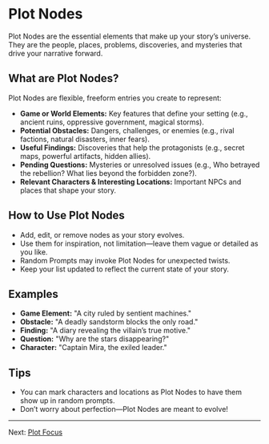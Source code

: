 # Plot Nodes

Plot Nodes are the essential elements that make up your story’s universe. They are the people, places, problems, discoveries, and mysteries that drive your narrative forward.

## What are Plot Nodes?
Plot Nodes are flexible, freeform entries you create to represent:
- **Game or World Elements:** Key features that define your setting (e.g., ancient ruins, oppressive government, magical storms).
- **Potential Obstacles:** Dangers, challenges, or enemies (e.g., rival factions, natural disasters, inner fears).
- **Useful Findings:** Discoveries that help the protagonists (e.g., secret maps, powerful artifacts, hidden allies).
- **Pending Questions:** Mysteries or unresolved issues (e.g., Who betrayed the rebellion? What lies beyond the forbidden zone?).
- **Relevant Characters & Interesting Locations:** Important NPCs and places that shape your story.

## How to Use Plot Nodes
- Add, edit, or remove nodes as your story evolves.
- Use them for inspiration, not limitation—leave them vague or detailed as you like.
- Random Prompts may invoke Plot Nodes for unexpected twists.
- Keep your list updated to reflect the current state of your story.

## Examples
- **Game Element:** "A city ruled by sentient machines."
- **Obstacle:** "A deadly sandstorm blocks the only road."
- **Finding:** "A diary revealing the villain’s true motive."
- **Question:** "Why are the stars disappearing?"
- **Character:** "Captain Mira, the exiled leader."

## Tips
- You can mark characters and locations as Plot Nodes to have them show up in random prompts.
- Don’t worry about perfection—Plot Nodes are meant to evolve!

---

Next: [Plot Focus](plot-focus.md)
